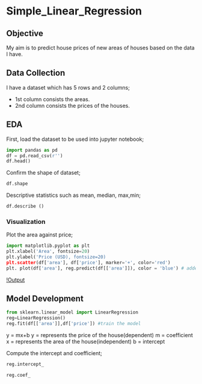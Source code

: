 # Simple_Linear_Regression 
## Objective
My aim is to predict house prices of new areas of houses based on the data I have.
## Data Collection 

I have a dataset which has 5 rows and 2 columns;
- 1st column consists the areas.
- 2nd column consists the prices of the houses.
## EDA 
First, load the dataset to be used into jupyter notebook;
```python
import pandas as pd
df = pd.read_csv(r'')
df.head()
```

Confirm the shape of dataset;
```python
df.shape
```
Descriptive statistics such as mean, median, max,min;
```python
df.describe ()
```
### Visualization
Plot the area against price;
```python
import matplotlib.pyplot as plt
plt.xlabel('Area', fontsize=20)
plt.ylabel('Price (USD), fontsize=20)
plt.scatter(df['area'], df['price'], marker='+', color='red')
plt. plot(df['area'], reg.predict(df[['area']]), color = 'blue') # added after model development
```

[!Output]()

## Model Development 
```python
from sklearn.linear_model import LinearRegression
reg=LinearRegression()
reg.fit(df[['area']],df['price']) #train the model
```
y = mx+b 
y = represents the price of the house(dependent)
m = coefficient
x = represents the area of the house(independent) 
b = intercept

Compute the intercept and coefficient;
```python
reg.intercept_
```

```python
reg.coef_
```
